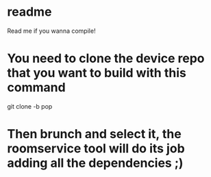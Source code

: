 # readme
Read me if you wanna compile!

# You need to clone the device repo that you want to build with this command

git clone <repourl> -b pop <folder>
  
# Then brunch and select it, the roomservice tool will do its job adding all the dependencies ;)
